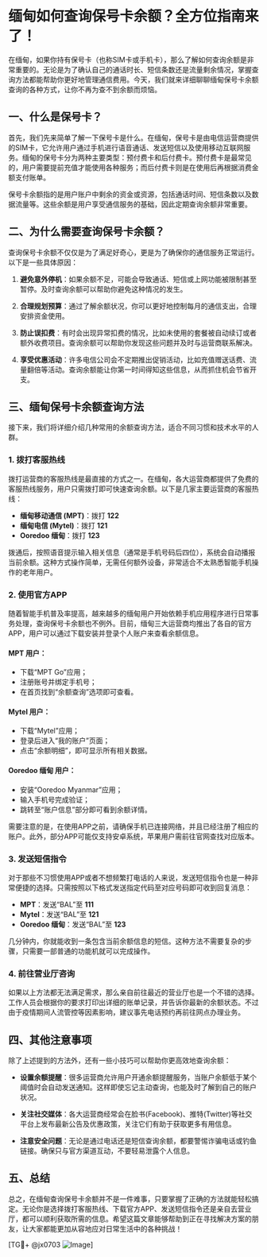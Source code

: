 # 缅甸如何查询保号卡余额？全方位指南来了！

在缅甸，如果你持有保号卡（也称SIM卡或手机卡），那么了解如何查询余额是非常重要的。无论是为了确认自己的通话时长、短信条数还是流量剩余情况，掌握查询方法都能帮助你更好地管理通信费用。今天，我们就来详细聊聊缅甸保号卡余额查询的各种方式，让你不再为查不到余额而烦恼。

## 一、什么是保号卡？

首先，我们先来简单了解一下保号卡是什么。在缅甸，保号卡是由电信运营商提供的SIM卡，它允许用户通过手机进行语音通话、发送短信以及使用移动互联网服务。缅甸的保号卡分为两种主要类型：预付费卡和后付费卡。预付费卡是最常见的，用户需要提前充值才能使用各种服务；而后付费卡则是在使用后再根据消费金额支付账单。

保号卡余额指的是用户账户中剩余的资金或资源，包括通话时间、短信条数以及数据流量等。这些余额是用户享受通信服务的基础，因此定期查询余额非常重要。

## 二、为什么需要查询保号卡余额？

查询保号卡余额不仅仅是为了满足好奇心，更是为了确保你的通信服务正常运行。以下是一些具体原因：

1. **避免意外停机**：如果余额不足，可能会导致通话、短信或上网功能被限制甚至暂停。及时查询余额可以帮助你避免这种情况的发生。
   
2. **合理规划预算**：通过了解余额状况，你可以更好地控制每月的通信支出，合理安排资金使用。

3. **防止误扣费**：有时会出现异常扣费的情况，比如未使用的套餐被自动续订或者额外收费项目。查询余额可以帮助你发现这些问题并及时与运营商联系解决。

4. **享受优惠活动**：许多电信公司会不定期推出促销活动，比如充值赠送话费、流量翻倍等活动。查询余额能让你第一时间得知这些信息，从而抓住机会节省开支。

## 三、缅甸保号卡余额查询方法

接下来，我们将详细介绍几种常用的余额查询方法，适合不同习惯和技术水平的人群。

### 1. 拨打客服热线

拨打运营商的客服热线是最直接的方式之一。在缅甸，各大运营商都提供了免费的客服热线服务，用户只需拨打即可快速查询余额。以下是几家主要运营商的客服热线：

- **缅甸移动通信 (MPT)**：拨打 **122**
- **缅甸电信 (Mytel)**：拨打 **121**
- **Ooredoo 缅甸**：拨打 **123**

拨通后，按照语音提示输入相关信息（通常是手机号码后四位），系统会自动播报当前余额。这种方式操作简单，无需任何额外设备，非常适合不太熟悉智能手机操作的老年用户。

### 2. 使用官方APP

随着智能手机普及率提高，越来越多的缅甸用户开始依赖手机应用程序进行日常事务处理，查询保号卡余额也不例外。目前，缅甸三大运营商均推出了各自的官方APP，用户可以通过下载安装并登录个人账户来查看余额信息。

#### MPT 用户：
- 下载“MPT Go”应用；
- 注册账号并绑定手机号；
- 在首页找到“余额查询”选项即可查看。

#### Mytel 用户：
- 下载“Mytel”应用；
- 登录后进入“我的账户”页面；
- 点击“余额明细”，即可显示所有相关数据。

#### Ooredoo 缅甸 用户：
- 安装“Ooredoo Myanmar”应用；
- 输入手机号完成验证；
- 跳转至“账户信息”部分即可看到余额详情。

需要注意的是，在使用APP之前，请确保手机已连接网络，并且已经注册了相应的账户。此外，部分APP可能仅支持安卓系统，苹果用户需前往官网查找对应版本。

### 3. 发送短信指令

对于那些不习惯使用APP或者不想频繁打电话的人来说，发送短信指令也是一种非常便捷的选择。只需按照以下格式发送指定代码至对应号码即可收到回复消息：

- **MPT**：发送“BAL”至 **111**
- **Mytel**：发送“BAL”至 **121**
- **Ooredoo 缅甸**：发送“BAL”至 **123**

几分钟内，你就能收到一条包含当前余额信息的短信。这种方法不需要复杂的步骤，只需要一部普通的功能机就可以完成操作。

### 4. 前往营业厅咨询

如果以上方法都无法满足需求，那么亲自前往最近的营业厅也是一个不错的选择。工作人员会根据你的要求打印出详细的账单记录，并告诉你最新的余额状态。不过由于疫情期间人流管控等因素影响，建议事先电话预约再前往网点办理业务。

## 四、其他注意事项

除了上述提到的方法外，还有一些小技巧可以帮助你更高效地查询余额：

- **设置余额提醒**：很多运营商允许用户开通余额提醒服务，当账户余额低于某个阈值时会自动发送通知。这样即使忘记主动查询，也能及时了解到自己的账户状况。
  
- **关注社交媒体**：各大运营商经常会在脸书(Facebook)、推特(Twitter)等社交平台上发布最新公告及优惠政策，关注它们有助于获取更多有用信息。

- **注意安全问题**：无论是通过电话还是短信查询余额，都要警惕诈骗电话或钓鱼链接。确保只与官方渠道互动，不要轻易泄露个人信息。

## 五、总结

总之，在缅甸查询保号卡余额并不是一件难事，只要掌握了正确的方法就能轻松搞定。无论你是选择拨打客服热线、下载官方APP、发送短信指令还是亲自去营业厅，都可以顺利获取所需的信息。希望这篇文章能够帮助到正在寻找解决方案的朋友，让大家都能更加从容地应对日常生活中的各种挑战！

[TG💪+ @jx0703 ![Image](https://github.com/user-attachments/assets/dbca1d08-cadb-493c-b0ec-ad6f7a83f270)]